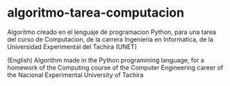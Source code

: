 # algoritmo-tarea-computacion
Algoritmo creado en el lenguaje de programacion Python, para una tarea del curso de Computacion, de la carrera Ingenieria en Informatica, de la Universidad Experimental del Tachira (UNET)

(English) Algorithm made in the Python programming language, for a homework of the Computing course of the Computer Engineering career of the Nacional Experimental University of Tachira
